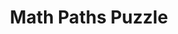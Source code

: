 ---
title: Math Paths Puzzle
developer: Bearline Development
image: MathPaths.jpg
link: https://play.google.com/store/apps/details?id=com.bearlinedevelopment.mathpaths
android: https://play.google.com/store/apps/details?id=com.bearlinedevelopment.mathpaths
---